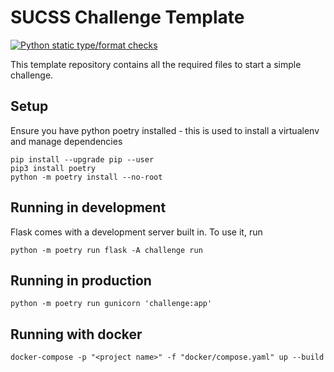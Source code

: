 # SUCSS Challenge Template
[![Python static type/format checks](https://github.com/sotoncyber/challenge_template/actions/workflows/checks.yaml/badge.svg)](https://github.com/sotoncyber/challenge_template/actions/workflows/checks.yaml)

This template repository contains all the required files to start a simple challenge.

## Setup

Ensure you have python poetry installed - this is used to install a virtualenv and manage dependencies

```
pip install --upgrade pip --user
pip3 install poetry
python -m poetry install --no-root
```

## Running in development

Flask comes with a development server built in. To use it, run
```
python -m poetry run flask -A challenge run
```

## Running in production

```
python -m poetry run gunicorn 'challenge:app'
```

## Running with docker

```
docker-compose -p "<project name>" -f "docker/compose.yaml" up --build
```